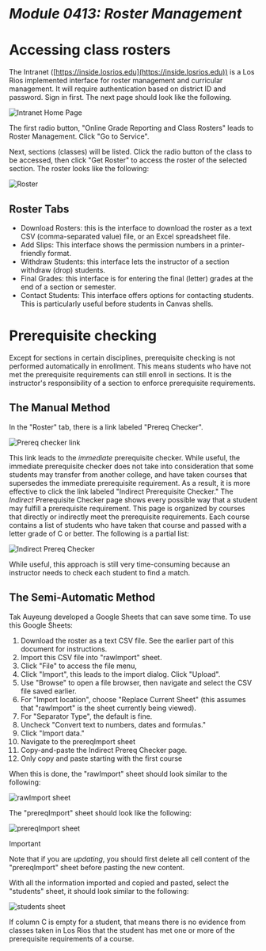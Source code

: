 # _Module 0413: Roster Management_

# Accessing class rosters

The Intranet ([https://inside.losrios.edu](https://inside.losrios.edu)) is a Los Rios implemented interface for roster management and curricular management. It will require authentication based on district ID and password. Sign in first. The next page should look like the following.

![Intranet Home Page](intranetHome.png)

The first radio button, "Online Grade Reporting and Class Rosters" leads to Roster Management. Click "Go to Service".

Next, sections (classes) will be listed. Click the radio button of the class to be accessed, then click "Get Roster" to access the roster of the selected section. The roster looks like the following:

![Roster](roster.png)

## Roster Tabs

* Download Rosters: this is the interface to download the roster as a text CSV (comma-separated value) file, or an Excel spreadsheet file.
* Add Slips: This interface shows the permission numbers in a printer-friendly format.
* Withdraw Students: this interface lets the instructor of a section withdraw (drop) students.
* Final Grades: this interface is for entering the final (letter) grades at the end of a section or semester.
* Contact Students: This interface offers options for contacting students. This is particularly useful before students in Canvas shells.

# Prerequisite checking

Except for sections in certain disciplines, prerequisite checking is not performed automatically in enrollment. This means students who have not met the prerequisite requirements can still enroll in sections. It is the instructor's responsibility of a section to enforce prerequisite requirements.

## The Manual Method

In the "Roster" tab, there is a link labeled "Prereq Checker".

![Prereq checker link](prereqCheckerLink.png)

This link leads to the *immediate* prerequisite checker. While useful, the immediate prerequisite checker does not take into consideration that some students may transfer from another college, and have taken courses that supersedes the immediate prerequisite requirement. As a result, it is more effective to click the link labeled "Indirect Prerequisite Checker." The *Indirect* Prerequisite Checker page shows every possible way that a student may fulfill a prerequisite requirement. This page is organized by courses that directly or indirectly meet the prerequisite requirements. Each course contains a list of students who have taken that course and passed with a letter grade of C or better. The following is a partial list:

![Indirect Prereq Checker](indirectPrereqChecker.png)

While useful, this approach is still very time-consuming because an instructor needs to check each student to find a match.

## The Semi-Automatic Method

Tak Auyeung developed a Google Sheets that can save some time. To use this Google Sheets:

1.  Download the roster as a text CSV file. See the earlier part of this document for instructions.
2.  Import this CSV file into "rawImport" sheet.
  3.  Click "File" to access the file menu,
  4.  Click "Import", this leads to the import dialog. Click "Upload".
  5.  Use "Browse" to open a file browser, then navigate and select the CSV file saved earlier.
  6.  For "Import location", choose "Replace Current Sheet" (this assumes that "rawImport" is the sheet currently being viewed).
  7.  For "Separator Type", the default is fine.
  8.  Uncheck "Convert text to numbers, dates and formulas."
  9.  Click "Import data."
10. Navigate to the prereqImport sheet
11. Copy-and-paste the Indirect Prereq Checker page.
  12. Only copy and paste starting with the first course

When this is done, the "rawImport" sheet should look similar to the following:

![rawImport sheet](rawImport.png)

The "prereqImport" sheet should look like the following:

![prereqImport sheet](prereqImport.png)

> [!Important]
>
> Note that if you are *updating*, you should first delete all cell content of the "prereqImport" sheet before pasting the new content.

With all the information imported and copied and pasted, select the "students" sheet, it should look similar to the following:

![students sheet](students.png)

If column C is empty for a student, that means there is no evidence from classes taken in Los Rios that the student has met one or more of the prerequisite requirements of a course.

